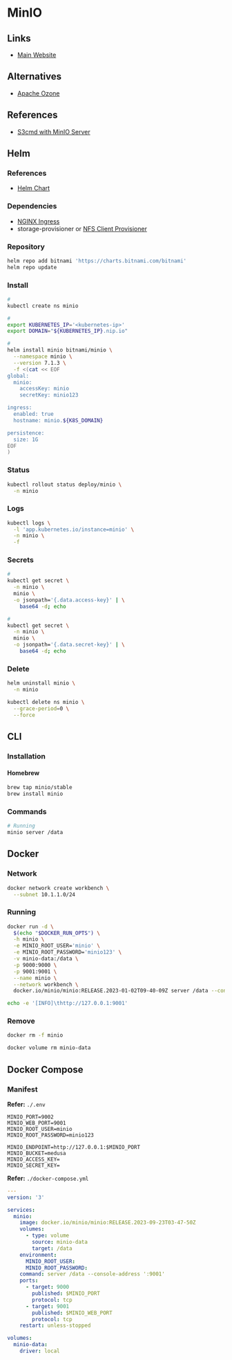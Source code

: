 # MinIO

<!--
helm3 install minio --namespace minio --create-namespace minio/minio-operator --version 4.1.0 -f kubernetes/manifests/minio-operator-values.yaml

https://github.com/jsa4000/Observable-Distributed-System/blob/7601330d7cba1532857b9933c7e673f311a50e44/kubernetes/manifests/minio-create-buckets.yaml
-->

## Links

- [Main Website](https://min.io/)

## Alternatives

- [Apache Ozone](https://github.com/apache/ozone)

## References

- [S3cmd with MinIO Server](https://docs.min.io/docs/s3cmd-with-minio)

## Helm

### References

- [Helm Chart](https://github.com/bitnami/charts/tree/master/bitnami/minio)

### Dependencies

- [NGINX Ingress](/nginx-ingress.md)
- storage-provisioner or [NFS Client Provisioner](/nfs-client-provisioner.md)

### Repository

```sh
helm repo add bitnami 'https://charts.bitnami.com/bitnami'
helm repo update
```

### Install

```sh
#
kubectl create ns minio

#
export KUBERNETES_IP='<kubernetes-ip>'
export DOMAIN="${KUBERNETES_IP}.nip.io"

#
helm install minio bitnami/minio \
  --namespace minio \
  --version 7.1.3 \
  -f <(cat << EOF
global:
  minio:
    accessKey: minio
    secretKey: minio123

ingress:
  enabled: true
  hostname: minio.${K8S_DOMAIN}

persistence:
  size: 1G
EOF
)
```

### Status

```sh
kubectl rollout status deploy/minio \
  -n minio
```

### Logs

```sh
kubectl logs \
  -l 'app.kubernetes.io/instance=minio' \
  -n minio \
  -f
```

### Secrets

```sh
#
kubectl get secret \
  -n minio \
  minio \
  -o jsonpath='{.data.access-key}' | \
    base64 -d; echo

#
kubectl get secret \
  -n minio \
  minio \
  -o jsonpath='{.data.secret-key}' | \
    base64 -d; echo
```

### Delete

```sh
helm uninstall minio \
  -n minio

kubectl delete ns minio \
  --grace-period=0 \
  --force
```

## CLI

### Installation

#### Homebrew

```sh
brew tap minio/stable
brew install minio
```

### Commands

```sh
# Running
minio server /data
```

## Docker

### Network

```sh
docker network create workbench \
  --subnet 10.1.1.0/24
```

### Running

```sh
docker run -d \
  $(echo "$DOCKER_RUN_OPTS") \
  -h minio \
  -e MINIO_ROOT_USER='minio' \
  -e MINIO_ROOT_PASSWORD='minio123' \
  -v minio-data:/data \
  -p 9000:9000 \
  -p 9001:9001 \
  --name minio \
  --network workbench \
  docker.io/minio/minio:RELEASE.2023-01-02T09-40-09Z server /data --console-address ':9001'
```

```sh
echo -e '[INFO]\thttp://127.0.0.1:9001'
```

### Remove

```sh
docker rm -f minio

docker volume rm minio-data
```

## Docker Compose

### Manifest

**Refer:** `./.env`

```env
MINIO_PORT=9002
MINIO_WEB_PORT=9001
MINIO_ROOT_USER=minio
MINIO_ROOT_PASSWORD=minio123

MINIO_ENDPOINT=http://127.0.0.1:$MINIO_PORT
MINIO_BUCKET=medusa
MINIO_ACCESS_KEY=
MINIO_SECRET_KEY=
```

**Refer:** `./docker-compose.yml`

```yml
---
version: '3'

services:
  minio:
    image: docker.io/minio/minio:RELEASE.2023-09-23T03-47-50Z
    volumes:
      - type: volume
        source: minio-data
        target: /data
    environment:
      MINIO_ROOT_USER:
      MINIO_ROOT_PASSWORD:
    command: server /data --console-address ':9001'
    ports:
      - target: 9000
        published: $MINIO_PORT
        protocol: tcp
      - target: 9001
        published: $MINIO_WEB_PORT
        protocol: tcp
    restart: unless-stopped

volumes:
  minio-data:
    driver: local
```
